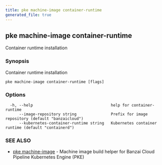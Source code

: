 ```yaml
---
title: pke machine-image container-runtime
generated_file: true
---
```

## pke machine-image container-runtime

Container runtime installation

### Synopsis

Container runtime installation

```
pke machine-image container-runtime [flags]
```

### Options

```
  -h, --help                                  help for container-runtime
      --image-repository string               Prefix for image repository (default "banzaicloud")
      --kubernetes-container-runtime string   Kubernetes container runtime (default "containerd")
```

### SEE ALSO

* [pke machine-image](/docs/pke/cli/reference/pke_machine-image/)	 - Machine image build helper for Banzai Cloud Pipeline Kubernetes Engine (PKE)

